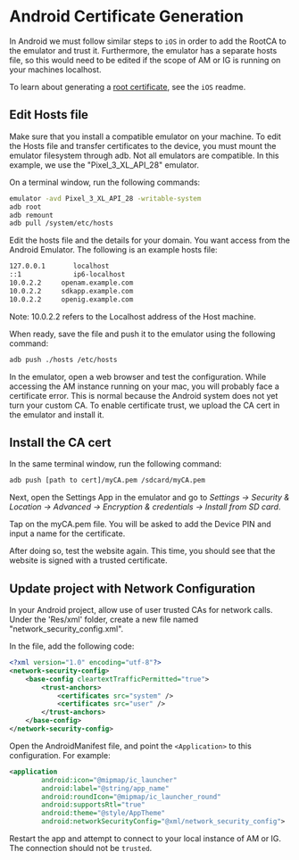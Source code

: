 # Android Certificate Generation

In Android we must follow similar steps to `iOS` in order to add the RootCA to the emulator and trust it. Furthermore, the emulator has a separate hosts file, so this would need to be edited if the scope of AM or IG is running on your machines localhost.

To learn about generating a [root certificate](./ios-certificates), see the `iOS` readme.

## Edit Hosts file

Make sure that you install a compatible emulator on your machine. To edit the Hosts file and transfer certificates to the device, you must mount the emulator filesystem through adb. Not all emulators are compatible. In this example, we use the "Pixel_3_XL_API_28" emulator. 

On a terminal window, run the following commands:

```bash
emulator -avd Pixel_3_XL_API_28 -writable-system
adb root
adb remount
adb pull /system/etc/hosts
```

Edit the hosts file and the details for your domain. You want access from the Android Emulator. The following is an example hosts file:

```bash
127.0.0.1       localhost
::1             ip6-localhost
10.0.2.2     openam.example.com
10.0.2.2     sdkapp.example.com
10.0.2.2     openig.example.com
```

Note: 10.0.2.2 refers to the Localhost address of the Host machine.

When ready, save the file and push it to the emulator using the following command:

```bash
adb push ./hosts /etc/hosts
```

In the emulator, open a web browser and test the configuration. While accessing the AM instance running on your mac, you will probably face a certificate error. This is normal because the Android system does not yet turn your custom CA. To enable certificate trust, we upload the CA cert in the emulator and install it.

## Install the CA cert

In the same terminal window, run the following command:

```bash
adb push [path to cert]/myCA.pem /sdcard/myCA.pem
```

Next, open the Settings App in the emulator and go to _Settings -> Security & Location -> Advanced -> Encryption & credentials -> Install from SD card_.

Tap on the myCA.pem file. You will be asked to add the Device PIN and input a name for the certificate.

After doing so, test the website again. This time, you should see that the website is signed with a trusted certificate.

## Update project with Network Configuration

In your Android project, allow use of user trusted CAs for network calls. Under the 'Res/xml' folder, create a new file named "network_security_config.xml".

In the file, add the following code:

```xml
<?xml version="1.0" encoding="utf-8"?>
<network-security-config>
    <base-config cleartextTrafficPermitted="true">
        <trust-anchors>
            <certificates src="system" />
            <certificates src="user" />
        </trust-anchors>
    </base-config>
</network-security-config>
```

Open the AndroidManifest file, and point the `<Application>` to this configuration. For example:

```xml
<application
        android:icon="@mipmap/ic_launcher"
        android:label="@string/app_name"
        android:roundIcon="@mipmap/ic_launcher_round"
        android:supportsRtl="true"
        android:theme="@style/AppTheme"
        android:networkSecurityConfig="@xml/network_security_config">
```

Restart the app and attempt to connect to your local instance of AM or IG. The connection should not be `trusted`.
